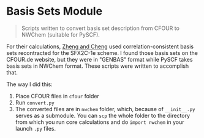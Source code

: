 # Basis Sets Module

> Scripts written to convert basis set description from CFOUR to NWChem (suitable for PySCF).

For their calculations, [Zheng and Cheng](https://pubs.acs.org/doi/abs/10.1021/acs.jctc.9b00568) used correlation-consistent basis sets recontracted for the SFX2C-1e scheme. I found those basis sets on the CFOUR.de website, but they were in "GENBAS" format while PySCF takes basis sets in NWChem format. These scripts were written to accomplish that.

The way I did this:

1. Place CFOUR files in `cfour` folder
2. Run `convert.py`
3. The converted files are in `nwchem` folder, which, because of `__init__.py` serves as a submodule. You can `scp` the whole folder to the directory from which you run core calculations and do `import nwchem` in your launch `.py` files.
